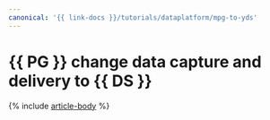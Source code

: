 ```yaml
---
canonical: '{{ link-docs }}/tutorials/dataplatform/mpg-to-yds'
---
```


# {{ PG }} change data capture and delivery to {{ DS }}

{% include [article-body](../../_tutorials/dataplatform/datatransfer/mpg-to-yds.md) %}
